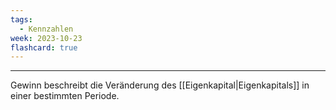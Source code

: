```yaml
---
tags:
  - Kennzahlen
week: 2023-10-23
flashcard: true
---
```

***

Gewinn beschreibt die Veränderung des [[Eigenkapital|Eigenkapitals]] in einer bestimmten Periode.